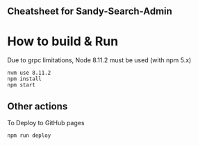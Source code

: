 ## Cheatsheet for Sandy-Search-Admin

# How to build & Run

Due to grpc limitations, Node 8.11.2 must be used (with npm 5.x)

```
nvm use 8.11.2
npm install
npm start
```
## Other actions

To Deploy to GitHub pages

```
npm run deploy
```




